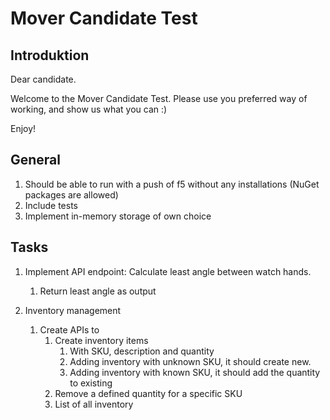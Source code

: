 # Mover Candidate Test

## Introduktion

Dear candidate.

Welcome to the Mover Candidate Test.
Please use you preferred way of working, and show us what you can :)

Enjoy!

## General

1. Should be able to run with a push of f5 without any installations (NuGet packages are allowed)
2. Include tests
3. Implement in-memory storage of own choice

## Tasks

1. Implement API endpoint: Calculate least angle between watch hands.
   1. Return least angle as output

2. Inventory management
   1. Create APIs to
      1. Create inventory items
         1. With SKU, description and quantity
         2. Adding inventory with unknown SKU, it should create new.
         3. Adding inventory with known SKU, it should add the quantity to existing
      2. Remove a defined quantity for a specific SKU
      3. List of all inventory
